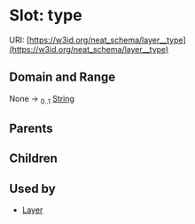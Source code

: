 
# Slot: type




URI: [https://w3id.org/neat_schema/layer__type](https://w3id.org/neat_schema/layer__type)


## Domain and Range

None &#8594;  <sub>0..1</sub> [String](types/String.md)

## Parents


## Children


## Used by

 * [Layer](Layer.md)
